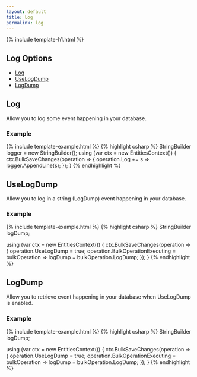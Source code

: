 ```yaml
---
layout: default
title: Log
permalink: log
---
```


{% include template-h1.html %}
## Log Options
- [Log](#log)
- [UseLogDump](#uselogdump)
- [LogDump](#logdump)

## Log
Allow you to log some event happening in your database.

### Example
{% include template-example.html %} 
{% highlight csharp %}
StringBuilder logger = new StringBuilder();
using (var ctx = new EntitiesContext())
{
    ctx.BulkSaveChanges(operation =>
    {
        operation.Log += s => logger.AppendLine(s);
    });
}
{% endhighlight %}

## UseLogDump
Allow you to log in a string (LogDump) event happening in your database.

### Example
{% include template-example.html %} 
{% highlight csharp %}
StringBuilder logDump;

using (var ctx = new EntitiesContext())
{
    ctx.BulkSaveChanges(operation =>
    {
        operation.UseLogDump = true;
        operation.BulkOperationExecuting = bulkOperation => logDump = bulkOperation.LogDump;
    });
}
{% endhighlight %}

## LogDump
Allow you to retrieve event happening in your database when UseLogDump is enabled.

### Example
{% include template-example.html %} 
{% highlight csharp %}
StringBuilder logDump;

using (var ctx = new EntitiesContext())
{
    ctx.BulkSaveChanges(operation =>
    {
        operation.UseLogDump = true;
        operation.BulkOperationExecuting = bulkOperation => logDump = bulkOperation.LogDump;
    });
}
{% endhighlight %}
